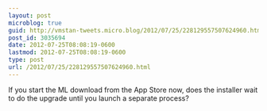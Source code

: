 ```yaml
---
layout: post
microblog: true
guid: http://vmstan-tweets.micro.blog/2012/07/25/228129557507624960.html
post_id: 3035694
date: 2012-07-25T08:08:19-0600
lastmod: 2012-07-25T08:08:19-0600
type: post
url: /2012/07/25/228129557507624960.html
---
```

If you start the ML download from the App Store now, does the installer wait to do the upgrade until you launch a separate process?
